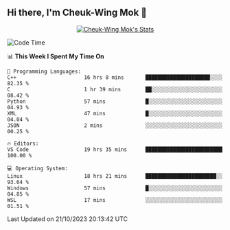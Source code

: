 ## Hi there, I'm Cheuk-Wing Mok 👋

<!--
**mozro0327/mozro0327** is a ✨ _special_ ✨ repository because its `README.md` (this file) appears on your GitHub profile.

Here are some ideas to get you started:

- 🔭 I’m currently working on ...
- 🌱 I’m currently learning ...
- 👯 I’m looking to collaborate on ...
- 🤔 I’m looking for help with ...
- 💬 Ask me about ...
- 📫 How to reach me: ...
- 😄 Pronouns: ...
- ⚡ Fun fact: ...
-->

<p align="center">
  <a href="https://github.com/mozro0327" class="rich-diff-level-one">
    <img src="https://github-readme-stats.vercel.app/api?username=mozro0327&title_color=333&text_color=777" alt="Cheuk-Wing Mok's Stats" >
    <!-- &hide=issues
    <img src="https://github-readme-stats.vercel.app/api?username=mozro0327&hide=issues&title_color=333&text_color=777" alt="Cheuk-Wing Mok's Stats" >
    -->
  </a>
</p>

<!--START_SECTION:waka-->
![Code Time](http://img.shields.io/badge/Code%20Time-2%2C069%20hrs%2011%20mins-blue)

📊 **This Week I Spent My Time On** 

```text
💬 Programming Languages: 
C++                      16 hrs 8 mins       █████████████████████░░░░   82.35 % 
C                        1 hr 39 mins        ██░░░░░░░░░░░░░░░░░░░░░░░   08.42 % 
Python                   57 mins             █░░░░░░░░░░░░░░░░░░░░░░░░   04.93 % 
XML                      47 mins             █░░░░░░░░░░░░░░░░░░░░░░░░   04.04 % 
JSON                     2 mins              ░░░░░░░░░░░░░░░░░░░░░░░░░   00.25 % 

🔥 Editors: 
VS Code                  19 hrs 35 mins      █████████████████████████   100.00 % 

💻 Operating System: 
Linux                    18 hrs 21 mins      ███████████████████████░░   93.64 % 
Windows                  57 mins             █░░░░░░░░░░░░░░░░░░░░░░░░   04.85 % 
WSL                      17 mins             ░░░░░░░░░░░░░░░░░░░░░░░░░   01.51 % 
```


 Last Updated on 21/10/2023 20:13:42 UTC
<!--END_SECTION:waka-->
